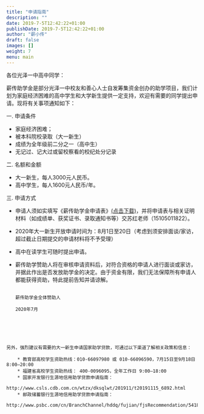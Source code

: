 ```yaml
---
title: "申请指南"
description: ""
date: 2019-7-5T12:42:22+01:00
publishDate: 2019-7-5T12:42:22+01:00
author: "薪小传"
draft: false
images: []
weight: 7
menu: main
---
```


各位光泽一中高中同学：

薪传助学金是部分光泽一中校友和善心人士自发筹集资金创办的助学项目，我们计划为家庭经济困难的高中学生和大学新生提供一定支持，欢迎有需要的同学提出申请。现将有关事项通知如下：

一. 申请条件

  * 家庭经济困难；
  * 被本科院校录取（大一新生）
  * 成绩为全年级前二分之一（高中生）
  * 无记过、记大过或留校察看的校纪处分记录

二. 名额和金额  

  * 大一新生，每人3000元人民币。
  * 高中学生，每人1600元人民币/年。

三. 申请方式

  * 申请人须如实填写《薪传助学金申请表》[(点击下载)](../pdfs/2020applicationform.pdf)，并将申请表与相关证明材料（如成绩单、获奖证书、录取通知书等）交苏红老师（15105011822）。

  * 2020年大一新生开放申请时间为：8月1日至20日（考虑到须安排面谈/家访，超过截止日期提交的申请材料将不予受理）

  * 高中在读学生可随时提出申请。

  * 薪传助学赞助人将在审核申请资料后，对符合资格的申请人进行面谈或家访，并据此作出是否发放助学金的决定。由于资金有限，我们无法保障所有申请人都能获得资助，特此提前告知并请谅解。

                                                                       ​                  薪传助学金全体赞助人
                                                                       ​                         2020年7月



 

 



```





另外，强烈建议有需要的大一新生申请国家助学贷款，可通过以下渠道了解相关政策和信息：

    * 教育部高校学生资助热线：010-66097980 或 010-66096590，7月15日至9月18日 8:00—20:00 
    * 福建省高校学生资助热线： 400-0096095，全年工作日 9:00—18:00
    * 国家开发银行生源地信用助学贷款申请指南：
      http://www.csls.cdb.com.cn/wtzx/dksqlwt/201911/t20191115_6892.html
    * 邮政储蓄银行生源地信用助学贷款申请指南：
      http://www.psbc.com/cn/BranchChannel/hddq/fujian/fjsRecommendation/54186.html
                                                                  
```




